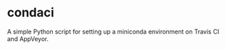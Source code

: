 condaci
=======

A simple Python script for setting up a miniconda environment on Travis CI and AppVeyor.
